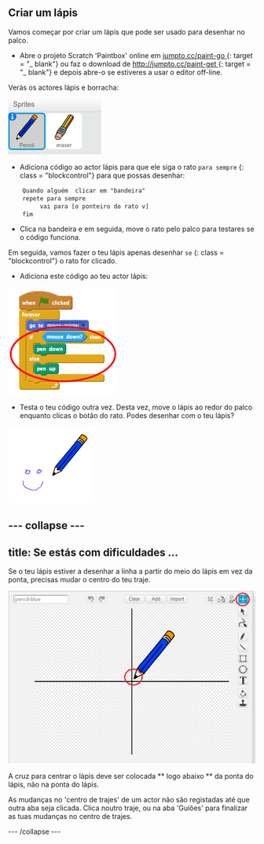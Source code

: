 ## Criar um lápis

Vamos começar por criar um lápis que pode ser usado para desenhar no palco.

+ Abre o projeto Scratch 'Paintbox' online em [ jumpto.cc/paint-go ](http://jumpto.cc/paint-go) {: target = "_ blank"} ou faz o download de [ http://jumpto.cc/paint-get ](http://jumpto.cc/paint-get) {: target = "_ blank"} e depois abre-o se estiveres a usar o editor off-line.

Verás os actores lápis e borracha:

![screenshot](images/paint-starter.png)

+ Adiciona código ao actor lápis para que ele siga o rato ` para sempre ` {: class = "blockcontrol"} para que possas desenhar:

```blocks
    Quando alguém  clicar em "bandeira"
    repete para sempre
         vai para [o ponteiro do rato v] 
    fim
```

+ Clica na bandeira e em seguida, move o rato pelo palco para testares se o código funciona.

Em seguida, vamos fazer o teu lápis apenas desenhar ` se ` {: class = "blockcontrol"} o rato for clicado.

+ Adiciona este código ao teu actor lápis:

![screenshot](images/paint-pencil-draw-code.png)

+ Testa o teu código outra vez. Desta vez, move o lápis ao redor do palco enquanto clicas o botão do rato. Podes desenhar com o teu lápis?

![screenshot](images/paint-draw.png)

## \--- collapse \---

## title: Se estás com dificuldades ...

Se o teu lápis estiver a desenhar a linha a partir do meio do lápis em vez da ponta, precisas mudar o centro do teu traje.

![Costume center](images/costume-center.png)

A cruz para centrar o lápis deve ser colocada ** logo abaixo ** da ponta do lápis, não na ponta do lápis.

As mudanças no 'centro de trajes' de um actor não são registadas até que outra aba seja clicada. Clica noutro traje, ou na aba 'Guiões' para finalizar as tuas mudanças no centro de trajes.

\--- /collapse \---